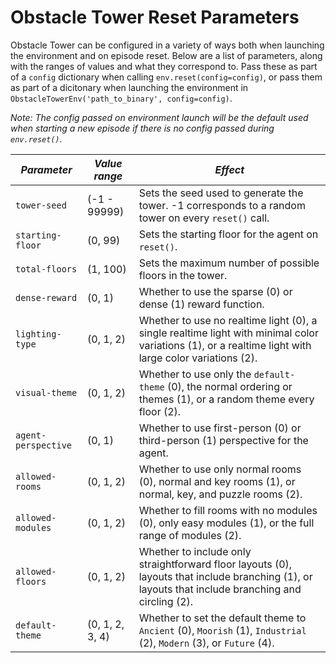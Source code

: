 # Obstacle Tower Reset Parameters

Obstacle Tower can be configured in a variety of ways both when launching the environment and on episode reset. Below are a list of parameters, along with the ranges of values and what they correspond to. Pass these as part of a `config` dictionary when calling `env.reset(config=config)`, or pass them as part of a dicitonary when launching the environment in `ObstacleTowerEnv('path_to_binary', config=config)`. 

*Note: The config passed on environment launch will be the default used when starting a new episode if there is no config passed during `env.reset()`.*

| *Parameter*  | *Value range* | *Effect* |                                                                  
| --- | --- | --- |
| `tower-seed` | (-1 - 99999)| Sets the seed used to generate the tower. -1 corresponds to a random tower on every `reset()` call. 
| `starting-floor` | (0, 99)| Sets the starting floor for the agent on `reset()`. 
| `total-floors` | (1, 100) | Sets the maximum number of possible floors in the tower.
| `dense-reward` | (0, 1) | Whether to use the sparse (0) or dense (1) reward function.
| `lighting-type` | (0, 1, 2) | Whether to use no realtime light (0), a single realtime light with minimal color variations (1), or a realtime light with large color variations (2). 
| `visual-theme` | (0, 1, 2) | Whether to use only the `default-theme` (0), the normal ordering or themes (1), or a random theme every floor (2).
| `agent-perspective` | (0, 1) | Whether to use first-person (0) or third-person (1) perspective for the agent.
| `allowed-rooms` | (0, 1, 2) | Whether to use only normal rooms (0), normal and key rooms (1), or normal, key, and puzzle rooms (2). 
| `allowed-modules` | (0, 1, 2) | Whether to fill rooms with no modules (0), only easy modules (1), or the full range of modules (2). 
| `allowed-floors` | (0, 1, 2) | Whether to include only straightforward floor layouts (0), layouts that include branching (1), or layouts that include branching and circling (2).
| `default-theme` | (0, 1, 2, 3, 4) | Whether to set the default theme to `Ancient` (0), `Moorish` (1), `Industrial` (2), `Modern` (3), or `Future` (4). 
